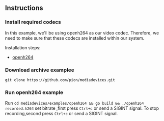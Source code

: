## Instructions

### Install required codecs

In this example, we'll be using openh264 as our video codec. Therefore, we need to make sure that these codecs are installed within our system. 

Installation steps:

* [openh264](https://github.com/pion/mediadevices#openh264)

### Download archive examplee

```
git clone https://github.com/pion/mediadevices.git
```

### Run openh264 example

Run `cd mediadevices/examples/openh264 && go build && ./openh264 recorded.h264`
set bitrate ,first press `Ctrl+c` or send a SIGINT signal.
To stop recording,second press `Ctrl+c` or send a SIGINT signal.


